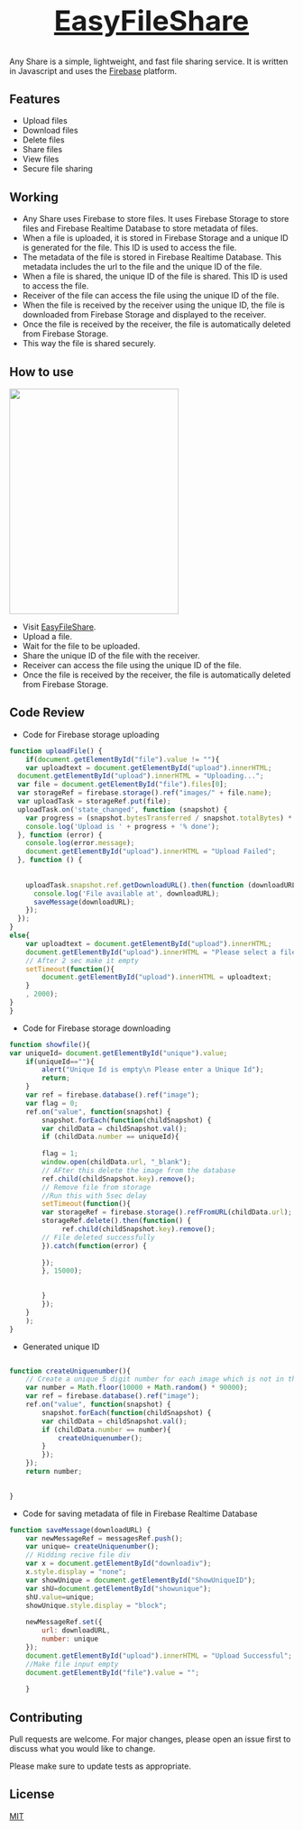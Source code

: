 <h1 align="center" style="font-size:50px;"><a href="https://easyfileshare.vercel.app/">EasyFileShare</a></h1>  

Any Share is a simple, lightweight, and fast file sharing service. It is written in Javascript and uses the [Firebase](https://firebase.google.com/) platform.

## Features

-   Upload files
-   Download files
-   Delete files
-   Share files
-   View files
-   Secure file sharing

## Working

- Any Share uses Firebase to store files. It uses Firebase Storage to store files and Firebase Realtime Database to store metadata of files. 
- When a file is uploaded, it is stored in Firebase Storage and a unique ID is generated for the file. This ID is used to access the file. 
- The metadata of the file is stored in Firebase Realtime Database. This metadata includes the url to the file and the unique ID of the file.
- When a file is shared, the unique ID of the file is shared. This ID is used to access the file.
- Receiver of the file can access the file using the unique ID of the file.
- When the file is received by the receiver using the unique ID, the file is downloaded from Firebase Storage and displayed to the receiver.
- Once the file is received by the receiver, the file is automatically deleted from Firebase Storage.
- This way the file is shared securely.

## How to use

<a href="https://easyfileshare.vercel.app/"><img src="https://user-images.githubusercontent.com/80502833/193975789-641c7b56-d7b6-474a-9082-b52335d21c22.png" width=300px height=400px align="center"/></a>
<!-- ![frame_generic_dark (12)](https://user-images.githubusercontent.com/80502833/193975789-641c7b56-d7b6-474a-9082-b52335d21c22.png) -->



- Visit [EasyFileShare](https://easyfileshare.vercel.app/).
- Upload a file.
- Wait for the file to be uploaded.
- Share the unique ID of the file with the receiver.
- Receiver can access the file using the unique ID of the file.
- Once the file is received by the receiver, the file is automatically deleted from Firebase Storage.

## Code Review

- Code for Firebase storage uploading

```javascript
function uploadFile() {
    if(document.getElementById("file").value != ""){
    var uploadtext = document.getElementById("upload").innerHTML;
  document.getElementById("upload").innerHTML = "Uploading...";
  var file = document.getElementById("file").files[0];
  var storageRef = firebase.storage().ref("images/" + file.name);
  var uploadTask = storageRef.put(file);
  uploadTask.on('state_changed', function (snapshot) {
    var progress = (snapshot.bytesTransferred / snapshot.totalBytes) * 100;
    console.log('Upload is ' + progress + '% done');
  }, function (error) {
    console.log(error.message);
    document.getElementById("upload").innerHTML = "Upload Failed";
  }, function () {
    
    
    uploadTask.snapshot.ref.getDownloadURL().then(function (downloadURL) {
      console.log('File available at', downloadURL);
      saveMessage(downloadURL);
    });
  });
}
else{
    var uploadtext = document.getElementById("upload").innerHTML;
    document.getElementById("upload").innerHTML = "Please select a file";
    // After 2 sec make it empty
    setTimeout(function(){
        document.getElementById("upload").innerHTML = uploadtext;
    }
    , 2000);
}
}

```

- Code for Firebase storage downloading

```javascript
function showfile(){
var uniqueId= document.getElementById("unique").value;
    if(uniqueId==""){
        alert("Unique Id is empty\n Please enter a Unique Id");
        return;
    }
    var ref = firebase.database().ref("image");
    var flag = 0;
    ref.on("value", function(snapshot) {
        snapshot.forEach(function(childSnapshot) {
        var childData = childSnapshot.val();
        if (childData.number == uniqueId){
        
        flag = 1;
        window.open(childData.url, "_blank");
        // AFter this delete the image from the database
        ref.child(childSnapshot.key).remove();
        // Remove file from storage
        //Run this with 5sec delay
        setTimeout(function(){
        var storageRef = firebase.storage().refFromURL(childData.url);
        storageRef.delete().then(function() {
             ref.child(childSnapshot.key).remove();
        // File deleted successfully
        }).catch(function(error) {
        
        });
        }, 15000);

        
        }
        });
    }
    );
}
```


- Generated unique ID

```javascript

function createUniquenumber(){
    // Create a unique 5 digit number for each image which is not in the database field number yet
    var number = Math.floor(10000 + Math.random() * 90000);
    var ref = firebase.database().ref("image");
    ref.on("value", function(snapshot) {
        snapshot.forEach(function(childSnapshot) {
        var childData = childSnapshot.val();
        if (childData.number == number){
            createUniquenumber();
        }
        });
    });
    return number;
    

}
```

- Code for saving metadata of file in Firebase Realtime Database

```javascript
function saveMessage(downloadURL) {
    var newMessageRef = messagesRef.push();
    var unique= createUniquenumber();
    // Hidding recive file div
    var x = document.getElementById("downloadiv");
    x.style.display = "none";
    var showUnique = document.getElementById("ShowUniqueID");
    var shU=document.getElementById("showunique");
    shU.value=unique;
    showUnique.style.display = "block";
   
    newMessageRef.set({
        url: downloadURL,
        number: unique
    });
    document.getElementById("upload").innerHTML = "Upload Successful";
    //Make file input empty
    document.getElementById("file").value = "";
   
    }
```

## Contributing

Pull requests are welcome. For major changes, please open an issue first to discuss what you would like to change.

Please make sure to update tests as appropriate.

## License

[MIT](/LICENSE)
